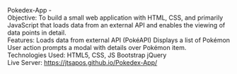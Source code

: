 Pokedex-App -
<br/>Objective:
To build a small web application with HTML, CSS, and primarily JavaScript that loads data from an external API and enables the viewing of data points in detail.
<br/>Features:
Loads data from external API (PokéAPI)
Displays a list of Pokémon
User action prompts a modal with details over Pokémon item.
<br/>Technologies Used:
HTML5, CSS, JS
Bootstrap
jQuery
<br/>Live Server:
https://jtsapos.github.io/Pokedex-App/
